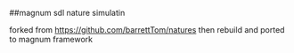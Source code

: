  ##magnum sdl nature simulatin
 
 forked from https://github.com/barrettTom/natures then rebuild and ported to magnum framework
 
 
